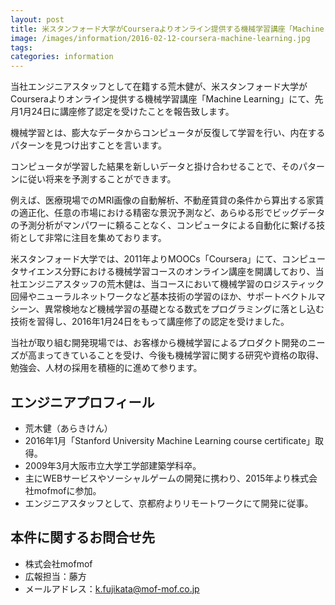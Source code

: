 ```yaml
---
layout: post
title: 米スタンフォード大学がCourseraよりオンライン提供する機械学習講座「Machine Learning」にて、エンジニアスタッフが修了認定を受けました。
image: /images/information/2016-02-12-coursera-machine-learning.jpg
tags:
categories: information
---
```


当社エンジニアスタッフとして在籍する荒木健が、米スタンフォード大学がCourseraよりオンライン提供する機械学習講座「Machine Learning」にて、先月1月24日に講座修了認定を受けたことを報告致します。

機械学習とは、膨大なデータからコンピュータが反復して学習を行い、内在するパターンを見つけ出すことを言います。

コンピュータが学習した結果を新しいデータと掛け合わせることで、そのパターンに従い将来を予測することができます。

例えば、医療現場でのMRI画像の自動解析、不動産賃貸の条件から算出する家賃の適正化、任意の市場における精密な景況予測など、あらゆる形でビッグデータの予測分析がマンパワーに頼ることなく、コンピュータによる自動化に繋げる技術として非常に注目を集めております。

米スタンフォード大学では、2011年よりMOOCs「Coursera」にて、コンピュータサイエンス分野における機械学習コースのオンライン講座を開講しており、当社エンジニアスタッフの荒木健は、当コースにおいて機械学習のロジスティック回帰やニューラルネットワークなど基本技術の学習のほか、サポートベクトルマシーン、異常検地など機械学習の基礎となる数式をプログラミングに落とし込む技術を習得し、2016年1月24日をもって講座修了の認定を受けました。

当社が取り組む開発現場では、お客様から機械学習によるプロダクト開発のニーズが高まってきていることを受け、今後も機械学習に関する研究や資格の取得、勉強会、人材の採用を積極的に進めて参ります。

## エンジニアプロフィール
- 荒木健（あらきけん）
- 2016年1月「Stanford University Machine Learning course certificate」取得。
- 2009年3月大阪市立大学工学部建築学科卒。
- 主にWEBサービスやソーシャルゲームの開発に携わり、2015年より株式会社mofmofに参加。
- エンジニアスタッフとして、京都府よりリモートワークにて開発に従事。

## 本件に関するお問合せ先

- 株式会社mofmof
- 広報担当：藤方
- メールアドレス：k.fujikata@mof-mof.co.jp
